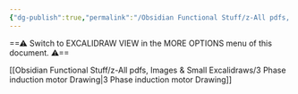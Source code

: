 ```yaml
---
{"dg-publish":true,"permalink":"/Obsidian Functional Stuff/z-All pdfs, Images & Small Excalidraws/3 Phase induction motor Drawing/","tags":["excalidraw"],"noteIcon":""}
---
```


==⚠  Switch to EXCALIDRAW VIEW in the MORE OPTIONS menu of this document. ⚠==


[[Obsidian Functional Stuff/z-All pdfs, Images & Small Excalidraws/3 Phase induction motor Drawing\|3 Phase induction motor Drawing]]
